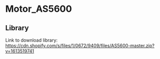 # Motor_AS5600
## Library
Link to download library: https://cdn.shopify.com/s/files/1/0672/9409/files/AS5600-master.zip?v=1613519741
